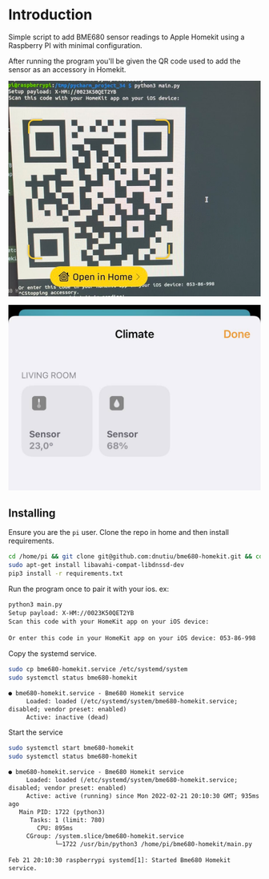 
# Introduction

Simple script to add BME680 sensor readings to Apple Homekit using a Raspberry PI with minimal configuration.

After running the program you'll be given the QR code used to add the sensor as an accessory in Homekit.

![](./docs/add_to_home.png)

![](./docs/homekit_view.jpg)

## Installing

Ensure you are the `pi` user. Clone the repo in home and then install requirements. 

```bash
cd /home/pi && git clone git@github.com:dnutiu/bme680-homekit.git && cd bme680-homekit
sudo apt-get install libavahi-compat-libdnssd-dev
pip3 install -r requirements.txt
```

Run the program once to pair it with your ios. ex:

```bash
python3 main.py 
Setup payload: X-HM://0023K50QET2YB
Scan this code with your HomeKit app on your iOS device:

Or enter this code in your HomeKit app on your iOS device: 053-86-998

```

Copy the systemd service.

```bash
sudo cp bme680-homekit.service /etc/systemd/system
sudo systemctl status bme680-homekit
```

```
● bme680-homekit.service - Bme680 Homekit service
     Loaded: loaded (/etc/systemd/system/bme680-homekit.service; disabled; vendor preset: enabled)
     Active: inactive (dead)
```

Start the service
```bash
sudo systemctl start bme680-homekit
sudo systemctl status bme680-homekit
```

```
● bme680-homekit.service - Bme680 Homekit service
     Loaded: loaded (/etc/systemd/system/bme680-homekit.service; disabled; vendor preset: enabled)
     Active: active (running) since Mon 2022-02-21 20:10:30 GMT; 935ms ago
   Main PID: 1722 (python3)
      Tasks: 1 (limit: 780)
        CPU: 895ms
     CGroup: /system.slice/bme680-homekit.service
             └─1722 /usr/bin/python3 /home/pi/bme680-homekit/main.py

Feb 21 20:10:30 raspberrypi systemd[1]: Started Bme680 Homekit service.
```